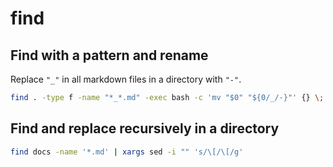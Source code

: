 # find

Find with a pattern and rename
---

Replace `"_"` in all markdown files in a directory with `"-"`.

```bash
find . -type f -name "*_*.md" -exec bash -c 'mv "$0" "${0/_/-}"' {} \;
```

Find and replace recursively in a directory
---

```bash
find docs -name '*.md' | xargs sed -i "" 's/\[/\[/g'
```
